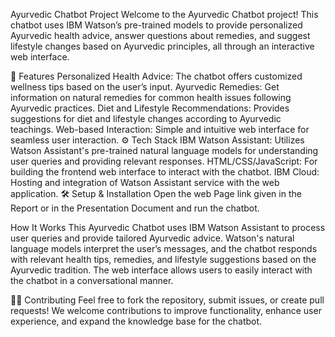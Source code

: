Ayurvedic Chatbot Project
Welcome to the Ayurvedic Chatbot project! This chatbot uses IBM Watson’s pre-trained models to provide personalized Ayurvedic health advice, answer questions about remedies, and suggest lifestyle changes based on Ayurvedic principles, all through an interactive web interface.

🚀 Features
Personalized Health Advice: The chatbot offers customized wellness tips based on the user’s input.
Ayurvedic Remedies: Get information on natural remedies for common health issues following Ayurvedic practices.
Diet and Lifestyle Recommendations: Provides suggestions for diet and lifestyle changes according to Ayurvedic teachings.
Web-based Interaction: Simple and intuitive web interface for seamless user interaction.
⚙️ Tech Stack
IBM Watson Assistant: Utilizes Watson Assistant's pre-trained natural language models for understanding user queries and providing relevant responses.
HTML/CSS/JavaScript: For building the frontend web interface to interact with the chatbot.
IBM Cloud: Hosting and integration of Watson Assistant service with the web application.
🛠️ Setup & Installation
  Open the web Page link given in the Report or in the Presentation Document and run the chatbot.
  
How It Works
This Ayurvedic Chatbot uses IBM Watson Assistant to process user queries and provide tailored Ayurvedic advice. Watson's natural language models interpret the user’s messages, and the chatbot responds with relevant health tips, remedies, and lifestyle suggestions based on the Ayurvedic tradition. The web interface allows users to easily interact with the chatbot in a conversational manner.

👩‍💻 Contributing
Feel free to fork the repository, submit issues, or create pull requests! We welcome contributions to improve functionality, enhance user experience, and expand the knowledge base for the chatbot.

